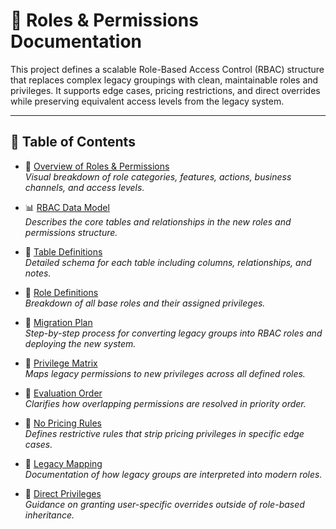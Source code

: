 # 🧠 Roles & Permissions Documentation

This project defines a scalable Role-Based Access Control (RBAC) structure that replaces complex legacy groupings with clean, maintainable roles and privileges. It supports edge cases, pricing restrictions, and direct overrides while preserving equivalent access levels from the legacy system.

---

## 📑 Table of Contents

- 🧠 [Overview of Roles & Permissions](structure-overview.md)  
  *Visual breakdown of role categories, features, actions, business channels, and access levels.*

- 📊 [RBAC Data Model](data-model.md)  
  *Describes the core tables and relationships in the new roles and permissions structure.*

- 🧱 [Table Definitions](table-definitions.md)  
  *Detailed schema for each table including columns, relationships, and notes.*

- 🧩 [Role Definitions](role-definitions.md)  
  *Breakdown of all base roles and their assigned privileges.*

- 🔄 [Migration Plan](migration-plan.md)  
  *Step-by-step process for converting legacy groups into RBAC roles and deploying the new system.*

- 🧮 [Privilege Matrix](privilege-matrix.md)  
  *Maps legacy permissions to new privileges across all defined roles.*

- 🧭 [Evaluation Order](evaluation-order.md)  
  *Clarifies how overlapping permissions are resolved in priority order.*

- 🚫 [No Pricing Rules](no-pricing-rules.md)  
  *Defines restrictive rules that strip pricing privileges in specific edge cases.*

- 🧾 [Legacy Mapping](legacy-mapping.md)  
  *Documentation of how legacy groups are interpreted into modern roles.*

- 🧷 [Direct Privileges](direct-privileges.md)  
  *Guidance on granting user-specific overrides outside of role-based inheritance.*
